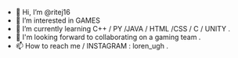 - 👋 Hi, I’m @ritej16
- 👀 I’m interested in GAMES
- 🌱 I’m currently learning C++ / PY /JAVA / HTML /CSS / C / UNITY .
- 💞️ I'm looking forward to collaborating on a gaming team .
- 📫 How to reach me  / INSTAGRAM : loren_ugh .

<!---
ritej16/ritej16 is a ✨ special ✨ repository because its `README.md` (this file) appears on your GitHub profile.
You can click the Preview link to take a look at your changes.
--->
